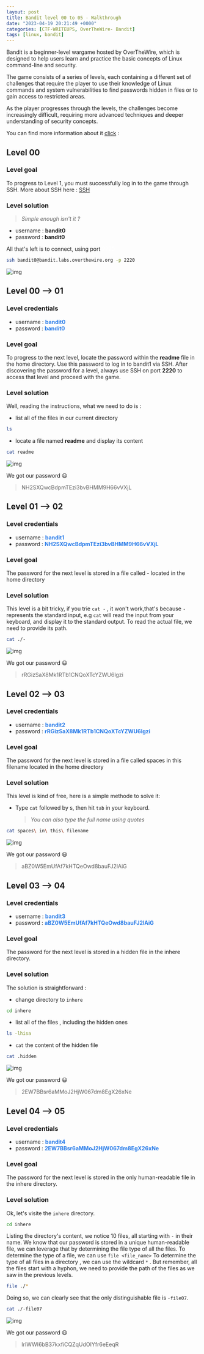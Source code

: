 ```yaml
---
layout: post
title: Bandit level 00 to 05 - Walkthrough
date: "2023-04-19 20:21:49 +0000"
categories: [CTF-WRITEUPS, OverTheWire- Bandit]
tags: [linux, bandit]
---
```


Bandit is a beginner-level wargame hosted by OverTheWire, which is designed to help users learn and practice the basic concepts of Linux command-line and security.

The game consists of a series of levels, each containing a different set of challenges that require the player to use their knowledge of Linux commands and system vulnerabilities to find passwords hidden in files or to gain access to restricted areas.

As the player progresses through the levels, the challenges become increasingly difficult, requiring more advanced techniques and deeper understanding of security concepts.

You can find more information about it [click](https://overthewire.org/wargames/bandit/) :

## Level 00

### Level goal

To progress to Level 1, you must successfully log in to the game through SSH.
More about SSH here : [SSH](https://en.wikipedia.org/wiki/Secure_Shell)

### Level solution

> _Simple enough isn't it ?_

- username : **bandit0**
- password : **bandit0**

All that's left is to connect, using port <span style="color : #fff">2220</span>

```bash
ssh bandit0@bandit.labs.overthewire.org -p 2220
```

![img](/../assets/bandit0.png)

## Level 00 --> 01

### Level credentials

- username : **<span style="color : #277BE9">bandit0</span>**
- password : **<span style="color : #277BE9">bandit0</span>**

### Level goal

To progress to the next level, locate the password within the **readme** file in the home directory. Use this password to log in to bandit1 via SSH. After discovering the password for a level, always use SSH on port **2220** to access that level and proceed with the game.

### Level solution

Well, reading the instructions, what we need to do is :

- list all of the files in our current directory

```bash
ls
```

- locate a file named **readme** and display its content

```bash
cat readme
```

![img](/../assets/bandit1.png)

We got our password 😃

> NH2SXQwcBdpmTEzi3bvBHMM9H66vVXjL

## Level 01 --> 02

### Level credentials

- username : **<span style="color : #277BE9">bandit1</span>**
- password : **<span style="color : #277BE9">NH2SXQwcBdpmTEzi3bvBHMM9H66vVXjL</span>**

### Level goal

The password for the next level is stored in a file called - located in the home directory

### Level solution

This level is a bit tricky, if you trie `cat -` , it won't work,that's because `-` represents the standard input, e.g `cat` will read the input from your keyboard, and display it to the standard output.
To read the actual file, we need to provide its path.

```bash
cat ./-
```

![img](/../assets/bandit2.png)

We got our password 😃

> rRGizSaX8Mk1RTb1CNQoXTcYZWU6lgzi

## Level 02 --> 03

### Level credentials

- username : **<span style="color : #277BE9">bandit2</span>**
- password : **<span style="color : #277BE9">rRGizSaX8Mk1RTb1CNQoXTcYZWU6lgzi</span>**

### Level goal

The password for the next level is stored in a file called spaces in this filename located in the home directory

### Level solution

This level is kind of free, here is a simple methode to solve it:

- Type `cat` followed by s, then hit `tab` in your keyboard.
  > _You can also type the full name using quotes_

```bash
cat spaces\ in\ this\ filename
```

![img](/../assets/bandit3.png)

We got our password 😃

> aBZ0W5EmUfAf7kHTQeOwd8bauFJ2lAiG

## Level 03 --> 04

### Level credentials

- username : **<span style="color : #277BE9">bandit3</span>**
- password : **<span style="color : #277BE9">aBZ0W5EmUfAf7kHTQeOwd8bauFJ2lAiG</span>**

### Level goal

The password for the next level is stored in a hidden file in the inhere directory.

### Level solution

The solution is straightforward :

- change directory to `inhere`

```bash
cd inhere
```

- list all of the files , including the hidden ones

```bash
ls -lhisa
```

- `cat` the content of the hidden file

```bash
cat .hidden
```

![img](/../assets/bandit4.png)

We got our password 😃

> 2EW7BBsr6aMMoJ2HjW067dm8EgX26xNe

## Level 04 --> 05

### Level credentials

- username : **<span style="color : #277BE9">bandit4</span>**
- password : **<span style="color : #277BE9">2EW7BBsr6aMMoJ2HjW067dm8EgX26xNe</span>**

### Level goal

The password for the next level is stored in the only human-readable file in the inhere directory.

### Level solution

Ok, let's visite the `inhere` directory.

```bash
cd inhere
```

Listing the directory's content, we notice 10 files, all starting with `-` in their name.
We know that our password is stored in a unique human-readable file, we can leverage that by determining the file type of all the files.
To determine the type of a file, we can use `file <file_name>`
To determine the type of all files in a directory , we can use the wildcard `*` .
But remember, all the files start with a hyphon, we need to provide the path of the files as we saw in the previous levels.

```bash
file ./*
```

Doing so, we can clearly see that the only distinguishable file is `-file07`.

```bash
cat ./-file07
```

![img](/../assets/bandit5.png)

We got our password 😃

> lrIWWI6bB37kxfiCQZqUdOIYfr6eEeqR
